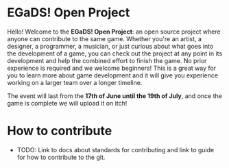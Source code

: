 # EGaDS! Open Project

Hello! Welcome to the **EGaDS! Open Project**: an open source project where anyone can contribute to the same game. Whether you're an artist, a designer, a programmer, a musician, or just curious about what goes into the development of a game, you can check out the project at any point in its development and help the combined effort to finish the game. No prior experience is required and we welcome beginners! This is a great way for you to learn more about game development and it will give you experience working on a larger team over a longer timeline. 

The event will last from the **17th of June until the 19th of July**, and once the game is complete we will upload it on itch! 

# How to contribute 
* TODO: Link to docs about standards for contributing and link to guide for how to contribute to the git.
